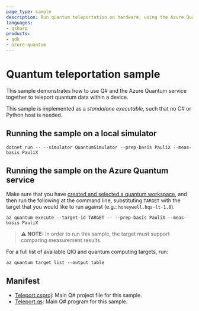 ```yaml
---
page_type: sample
description: Run quantum teleportation on hardware, using the Azure Quantum service
languages:
- qsharp
products:
- qdk
- azure-quantum
---
```


# Quantum teleportation sample

This sample demonstrates how to use Q# and the Azure Quantum service together to teleport quantum data within a device.

This sample is implemented as a _standalone executable_, such that no C# or Python host is needed.

## Running the sample on a local simulator

```dotnetcli
dotnet run -- --simulator QuantumSimulator --prep-basis PauliX --meas-basis PauliX
```

## Running the sample on the Azure Quantum service

Make sure that you have [created and selected a quantum workspace](https://docs.microsoft.com/azure/quantum/how-to-create-quantum-workspaces-with-the-azure-portal), and then run the following at the command line, substituting `TARGET` with the target that you would like to run against (e.g.: `honeywell.hqs-lt-1.0`).

```azcli
az quantum execute --target-id TARGET -- --prep-basis PauliX --meas-basis PauliX
```

> **⚠ NOTE:** In order to run this sample, the target must support comparing measurement results.

For a full list of available QIO and quantum computing targets, run:

```azcli
az quantum target list --output table
```

## Manifest

- [Teleport.csproj](https://github.com/microsoft/quantum/blob/main/samples/azure-quantum/teleport/Teleport.csproj): Main Q# project file for this sample.
- [Teleport.qs](https://github.com/microsoft/quantum/blob/main/samples/azure-quantum/teleport/Teleport.qs): Main Q# program for this sample.
